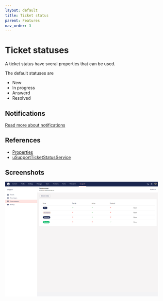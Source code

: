 ```yaml
---
layout: default
title: Ticket status
parent: Features
nav_order: 3
---
```

# Ticket statuses

A ticket status have sveral properties that can be used.

The default statuses are
- New
- In progress
- Answerd
- Resolved

## Notifications
[Read more about notifications](/docs/extend.html#extend)

## References
- [Properties](/docs/references/tables.html#usupportticketstatus)
- [uSupportTicketStatusService](/docs/references/services.html#usupportticketstatusservice)

## Screenshots

<img src="/assets/ticketStatus.PNG">
